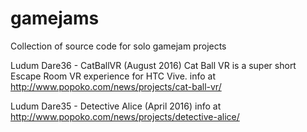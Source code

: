 # gamejams
Collection of source code for solo gamejam projects

Ludum Dare36 - CatBallVR (August 2016)
Cat Ball VR is a super short Escape Room VR experience for HTC Vive.
info at http://www.popoko.com/news/projects/cat-ball-vr/

Ludum Dare35 - Detective Alice (April 2016)
info at http://www.popoko.com/news/projects/detective-alice/


